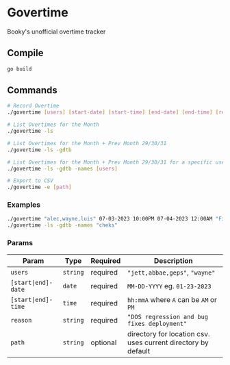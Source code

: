 # Govertime

Booky's unofficial overtime tracker

## Compile

```bash
go build
```

## Commands

```bash
# Record Overtime
./govertime [users] [start-date] [start-time] [end-date] [end-time] [reason]

# List Overtimes for the Month
./govertime -ls

# List Overtimes for the Month + Prev Month 29/30/31
./govertime -ls -gdtb

# List Overtimes for the Month + Prev Month 29/30/31 for a specific user
./govertime -ls -gdtb -names [users]

# Export to CSV
./govertime -e [path]

```
### Examples

```bash
./govertime "alec,wayne,luis" 07-03-2023 10:00PM 07-04-2023 12:00AM "Fixed bugs for GCash MP"
./govertime -ls -gdtb -names "cheks"
```

### Params

|Param|Type|Required|Description|
|-----|----|--------|-----------|
|`users`|`string`|required|`"jett,abbae,geps"`, `"wayne"`|
|`[start\|end]-date`|`date`|required| `MM-DD-YYYY` eg. `01-23-2023`|
|`[start\|end]-time`|`time`|required| `hh:mmA` where `A` can be `AM` or `PM`|
|`reason`|`string`|required|`"DOS regression and bug fixes deployment"`|
|`path`|`string`|optional|directory for location csv. uses current directory by default|
